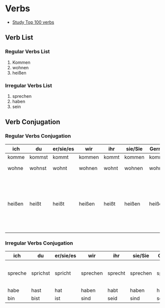 # Verbs

- [ Study Top 100 verbs](/verbs/top-verbs.md)
## Verb List

### Regular Verbs List

1. Kommen
2. wohnen
3. heißen

### Irregular Verbs List

1. sprechen
2. haben
3. sein

## Verb  Conjugation

### Regular Verbs Conjugation

| ich    | du     | er/sie/es | wir    | ihr   | sie/Sie | German | English            | Remarks|
| ------ | ------ | --------- | ------ | ----- | ------- | ------ | ------------------ | -------|
| komme  | kommst | kommt     | kommen | kommt | kommen  | kommen | to come         |
| wohne  | wohnst | wohnt     | wohnen | wohnt | wohnen  | wohnen | to live(residency) 
| heißen | heißt  | heißt     | heißen | heißt | heißen  | heißen | to be called       | ß== ss, so in du form inseted of ss(ß)st we change to ss(ß)t |


### Irregular Verbs Conjugation

| ich    | du     | er/sie/es | wir    | ihr   | sie/Sie | German | English            | Remarks|
| ------ | ------ | --------- | ------ | ----- | ------- | ------ | ------------------ | -------|
| spreche | sprichst | spricht   | sprechen | sprecht | sprechen | sprechen | to speak | change in vowel and in steam |     
| habe    | hast     | hat       | haben    | habt    | haben    | haben    | to have  |                              |     
| bin     | bist     | ist       | sind     | seid    | sind     | sein     | to be 